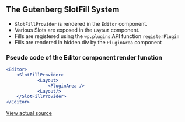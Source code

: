 
## The Gutenberg SlotFill System  ##
* `SlotFillProvider` is rendered in the `Editor` component.
* Various Slots are exposed in the `Layout` component.
* Fills are registered using the `wp.plugins` API function `registerPlugin`
* Fills are rendered in hidden div by the `PluginArea` component

  
### Pseudo code of the Editor component render function ###
```jsx
<Editor>
    <SlotFillProvider>
            <Layout> 
                <PluginArea />
            <Layout/>
    </SlotFillProvider>
</Editor>
```
[View actual source](https://github.com/WordPress/gutenberg/blob/master/packages/edit-post/src/editor.js)

